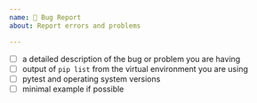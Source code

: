 ```yaml
---
name: 🐛 Bug Report
about: Report errors and problems

---
```


<!--
Thanks for submitting an issue!

Quick check-list while reporting bugs:
-->

- [ ] a detailed description of the bug or problem you are having
- [ ] output of `pip list` from the virtual environment you are using
- [ ] pytest and operating system versions
- [ ] minimal example if possible
